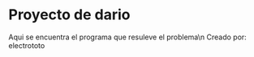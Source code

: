 Proyecto de dario
==============

Aqui se encuentra el programa que resuleve el problema\n
Creado por: electrototo
